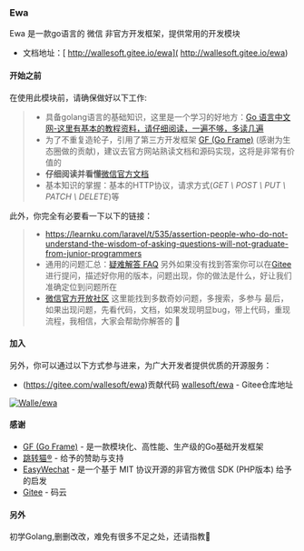 ### Ewa
Ewa 是一款go语言的 微信 非官方开发框架，提供常用的开发模块
* 文档地址：[ http://wallesoft.gitee.io/ewa]( http://wallesoft.gitee.io/ewa)

#### 开始之前

在使用此模块前，请确保做好以下工作:
> * 具备golang语言的基础知识，这里是一个学习的好地方：[Go 语言中文网-这里有基本的教程资料，请仔细阅读，一遍不够，多读几遍](https://books.studygolang.com)
> * 为了不重复造轮子，引用了第三方开发框架 [GF (Go Frame)](https://goframe.go) (感谢为生态圈做的贡献)，建议去官方网站熟读文档和源码实现，这将是非常有价值的
> * **仔细阅读并看懂**[微信官方文档](https://developers.weixin.qq.com/doc/)
> * 基本知识的掌握：基本的HTTP协议，请求方式(_GET \ POST \ PUT \ PATCH \ DELETE_)等

此外，你完全有必要看一下以下的链接：
> *  https://learnku.com/laravel/t/535/assertion-people-who-do-not-understand-the-wisdom-of-asking-questions-will-not-graduate-from-junior-programmers
> * 通用的问题汇总：[疑难解答 FAQ](/faq)
另外如果没有找到答案你可以在[Gitee](https://gitee.com/wallesoft/ewa/issues)进行提问，描述好你用的版本，问题出现，你的做法是什么，好让我们准确定位到问题所在
> * [微信官方开放社区](https://developers.weixin.qq.com/) 这里能找到多数奇妙问题，多搜索，多参与
>  最后，如果出现问题，先看代码，文档，如果发现明显bug，带上代码，重现流程，我相信，大家会帮助你解答的 :pray:

#### 加入

另外，你可以通过以下方式参与进来，为广大开发者提供优质的开源服务：
* (https://gitee.com/wallesoft/ewa)贡献代码 [wallesoft/ewa](https://gitee.com/wallesoft/ewa) - Gitee仓库地址

[![Walle/ewa](https://gitee.com/wallesoft/ewa/widgets/widget_card.svg?colors=393222,ebdfc1,fffae5,d8ca9f,393222,a28b40)](https://gitee.com/wallesoft/ewa)

#### 感谢
* [GF (Go Frame)](https://goframe.org) - 是一款模块化、高性能、生产级的Go基础开发框架
* [跳转猫®](https://tiaozhuanmao.com) - 给予的赞助与支持
* [EasyWechat](https://easywechat.com) -  是一个基于 MIT 协议开源的非官方微信 SDK (PHP版本) 给予的启发
* [Gitee](https://gitee.com) - 码云

#### 另外
初学Golang,删删改改，难免有很多不足之处，还请指教:pray:

